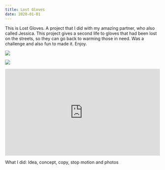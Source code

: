 ```yaml
---
title: Lost Gloves
date: 2020-01-01
---
```

<div class="post-container">

<div class="text-idea">

This is Lost Gloves. A project that I did with my amazing partner, who also called Jessica. This project gives a second life to gloves that had been lost on the streets, so they can go back to warming those in need. Was a challenge and also fun to made it. Enjoy.

</div>

<div class="img-idea">

![](https://ucarecdn.com/a5da2e6e-b98f-4e49-9ee9-83c659bf3e91/)

![](https://ucarecdn.com/5b5bf15c-fb1c-4302-8934-3cf0d0574d83/)

</div>

</div>

<div style="padding:56.25% 0 0 0;position:relative;"><iframe src="https://player.vimeo.com/video/223200678?title=0&byline=0&portrait=0" style="position:absolute;top:0;left:0;width:100%;height:100%;" frameborder="0" allow="autoplay; fullscreen" allowfullscreen></iframe></div><script src="https://player.vimeo.com/api/player.js"></script>

What I did: Idea, concept, copy, stop motion and photos